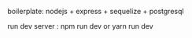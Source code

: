 boilerplate: nodejs + express + sequelize + postgresql

run dev server : npm run dev or yarn run dev
